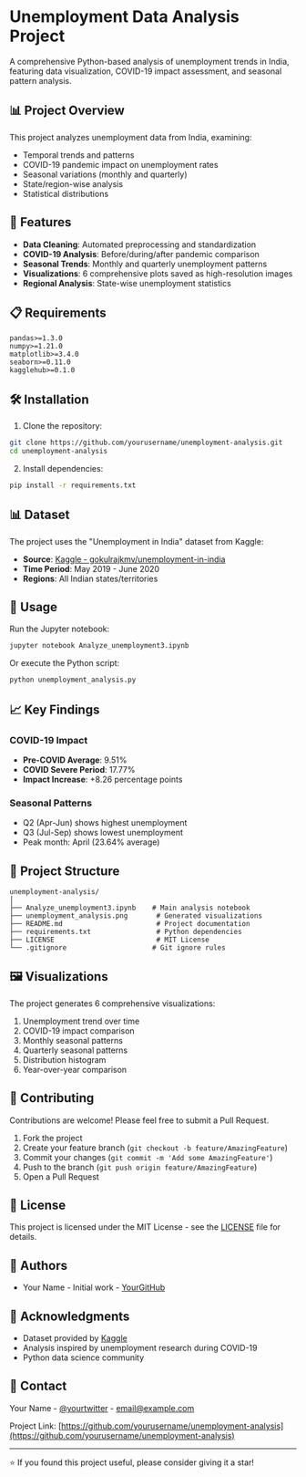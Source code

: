 # Unemployment Data Analysis Project

A comprehensive Python-based analysis of unemployment trends in India, featuring data visualization, COVID-19 impact assessment, and seasonal pattern analysis.

## 📊 Project Overview

This project analyzes unemployment data from India, examining:
- Temporal trends and patterns
- COVID-19 pandemic impact on unemployment rates
- Seasonal variations (monthly and quarterly)
- State/region-wise analysis
- Statistical distributions

## 🚀 Features

- **Data Cleaning**: Automated preprocessing and standardization
- **COVID-19 Analysis**: Before/during/after pandemic comparison
- **Seasonal Trends**: Monthly and quarterly unemployment patterns
- **Visualizations**: 6 comprehensive plots saved as high-resolution images
- **Regional Analysis**: State-wise unemployment statistics

## 📋 Requirements

```
pandas>=1.3.0
numpy>=1.21.0
matplotlib>=3.4.0
seaborn>=0.11.0
kagglehub>=0.1.0
```

## 🛠️ Installation

1. Clone the repository:
```bash
git clone https://github.com/yourusername/unemployment-analysis.git
cd unemployment-analysis
```

2. Install dependencies:
```bash
pip install -r requirements.txt
```

## 📊 Dataset

The project uses the "Unemployment in India" dataset from Kaggle:
- **Source**: [Kaggle - gokulrajkmv/unemployment-in-india](https://www.kaggle.com/datasets/gokulrajkmv/unemployment-in-india)
- **Time Period**: May 2019 - June 2020
- **Regions**: All Indian states/territories

## 🎯 Usage

Run the Jupyter notebook:
```bash
jupyter notebook Analyze_unemployment3.ipynb
```

Or execute the Python script:
```bash
python unemployment_analysis.py
```

## 📈 Key Findings

### COVID-19 Impact
- **Pre-COVID Average**: 9.51%
- **COVID Severe Period**: 17.77%
- **Impact Increase**: +8.26 percentage points

### Seasonal Patterns
- Q2 (Apr-Jun) shows highest unemployment
- Q3 (Jul-Sep) shows lowest unemployment
- Peak month: April (23.64% average)

## 📁 Project Structure

```
unemployment-analysis/
│
├── Analyze_unemployment3.ipynb    # Main analysis notebook
├── unemployment_analysis.png       # Generated visualizations
├── README.md                       # Project documentation
├── requirements.txt                # Python dependencies
├── LICENSE                         # MIT License
└── .gitignore                     # Git ignore rules
```

## 🖼️ Visualizations

The project generates 6 comprehensive visualizations:
1. Unemployment trend over time
2. COVID-19 impact comparison
3. Monthly seasonal patterns
4. Quarterly seasonal patterns
5. Distribution histogram
6. Year-over-year comparison

## 🤝 Contributing

Contributions are welcome! Please feel free to submit a Pull Request.

1. Fork the project
2. Create your feature branch (`git checkout -b feature/AmazingFeature`)
3. Commit your changes (`git commit -m 'Add some AmazingFeature'`)
4. Push to the branch (`git push origin feature/AmazingFeature`)
5. Open a Pull Request

## 📝 License

This project is licensed under the MIT License - see the [LICENSE](LICENSE) file for details.

## 👥 Authors

- Your Name - Initial work - [YourGitHub](https://github.com/yourusername)

## 🙏 Acknowledgments

- Dataset provided by [Kaggle](https://www.kaggle.com/)
- Analysis inspired by unemployment research during COVID-19
- Python data science community

## 📧 Contact

Your Name - [@yourtwitter](https://twitter.com/yourtwitter) - email@example.com

Project Link: [https://github.com/yourusername/unemployment-analysis](https://github.com/yourusername/unemployment-analysis)

---
⭐ If you found this project useful, please consider giving it a star!
